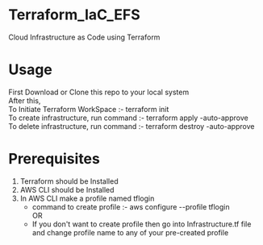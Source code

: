 # Terraform_IaC_EFS
Cloud Infrastructure as Code using Terraform 

# Usage
First Download or Clone this repo to your local system  
After this,  
To Initiate Terraform WorkSpace       :- terraform init  
To create infrastructure, run command :- terraform apply -auto-approve  
To delete infrastructure, run command :- terraform destroy -auto-approve  

# Prerequisites
1) Terraform should be Installed  
2) AWS CLI should be Installed  
3) In AWS CLI make a profile named tflogin  
   - command to create profile :- aws configure --profile tflogin  
   OR  
   - If you don't want to create profile then go into Infrastructure.tf file and change profile name to any of your pre-created profile
